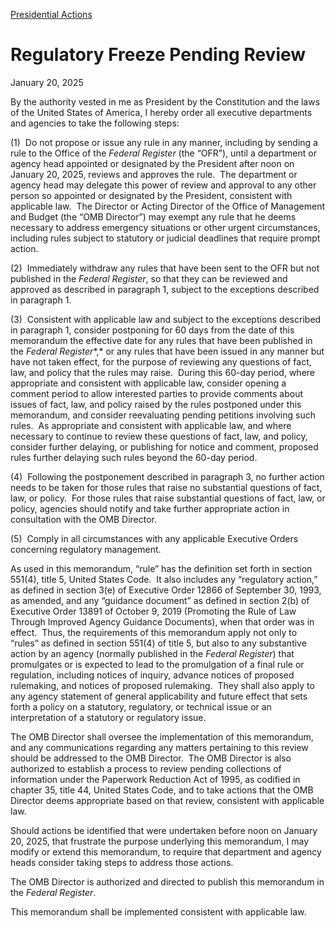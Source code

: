 
[Presidential Actions](https://www.whitehouse.gov/presidential-actions/) 

Regulatory Freeze Pending Review
================================

January 20, 2025 



By the authority vested in me as President by the Constitution and the laws of the United States of America, I hereby order all executive departments and agencies to take the following steps:

(1)  Do not propose or issue any rule in any manner, including by sending a rule to the Office of the *Federal Register* (the “OFR”), until a department or agency head appointed or designated by the President after noon on January 20, 2025, reviews and approves the rule.  The department or agency head may delegate this power of review and approval to any other person so appointed or designated by the President, consistent with applicable law.  The Director or Acting Director of the Office of Management and Budget (the “OMB Director”) may exempt any rule that he deems necessary to address emergency situations or other urgent circumstances, including rules subject to statutory or judicial deadlines that require prompt action.

(2)  Immediately withdraw any rules that have been sent to the OFR but not published in the *Federal Register*, so that they can be reviewed and approved as described in paragraph 1, subject to the exceptions described in paragraph 1.

(3)  Consistent with applicable law and subject to the exceptions described in paragraph 1, consider postponing for 60 days from the date of this memorandum the effective date for any rules that have been published in the *Federal Register**,* or any rules that have been issued in any manner but have not taken effect, for the purpose of reviewing any questions of fact, law, and policy that the rules may raise.  During this 60-day period, where appropriate and consistent with applicable law, consider opening a comment period to allow interested parties to provide comments about issues of fact, law, and policy raised by the rules postponed under this memorandum, and consider reevaluating pending petitions involving such rules.  As appropriate and consistent with applicable law, and where necessary to continue to review these questions of fact, law, and policy, consider further delaying, or publishing for notice and comment, proposed rules further delaying such rules beyond the 60-day period.

(4)  Following the postponement described in paragraph 3, no further action needs to be taken for those rules that raise no substantial questions of fact, law, or policy.  For those rules that raise substantial questions of fact, law, or policy, agencies should notify and take further appropriate action in consultation with the OMB Director.

(5)  Comply in all circumstances with any applicable Executive Orders concerning regulatory management.

As used in this memorandum, “rule” has the definition set forth in section 551(4), title 5, United States Code.  It also includes any “regulatory action,” as defined in section 3(e) of Executive Order 12866 of September 30, 1993, as amended, and any “guidance document” as defined in section 2(b) of Executive Order 13891 of October 9, 2019 (Promoting the Rule of Law Through Improved Agency Guidance Documents), when that order was in effect.  Thus, the requirements of this memorandum apply not only to “rules” as defined in section 551(4) of title 5, but also to any substantive action by an agency (normally published in the *Federal Register*) that promulgates or is expected to lead to the promulgation of a final rule or regulation, including notices of inquiry, advance notices of proposed rulemaking, and notices of proposed rulemaking.  They shall also apply to any agency statement of general applicability and future effect that sets forth a policy on a statutory, regulatory, or technical issue or an interpretation of a statutory or regulatory issue.

The OMB Director shall oversee the implementation of this memorandum, and any communications regarding any matters pertaining to this review should be addressed to the OMB Director.  The OMB Director is also authorized to establish a process to review pending collections of information under the Paperwork Reduction Act of 1995, as codified in chapter 35, title 44, United States Code, and to take actions that the OMB Director deems appropriate based on that review, consistent with applicable law.

Should actions be identified that were undertaken before noon on January 20, 2025, that frustrate the purpose underlying this memorandum, I may modify or extend this memorandum, to require that department and agency heads consider taking steps to address those actions.

The OMB Director is authorized and directed to publish this memorandum in the *Federal Register*.

This memorandum shall be implemented consistent with applicable law.



